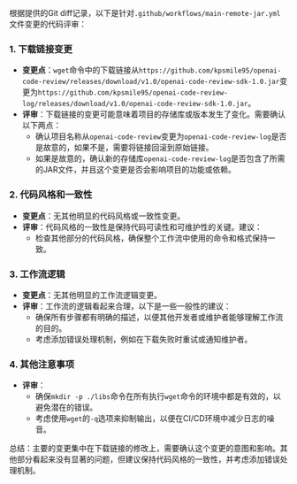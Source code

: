 根据提供的Git diff记录，以下是针对`.github/workflows/main-remote-jar.yml`文件变更的代码评审：

### 1. 下载链接变更
- **变更点**：`wget`命令中的下载链接从`https://github.com/kpsmile95/openai-code-review/releases/download/v1.0/openai-code-review-sdk-1.0.jar`变更为`https://github.com/kpsmile95/openai-code-review-log/releases/download/v1.0/openai-code-review-sdk-1.0.jar`。
- **评审**：下载链接的变更可能意味着项目的存储库或版本发生了变化。需要确认以下两点：
  - 确认项目名称从`openai-code-review`变更为`openai-code-review-log`是否是故意的，如果不是，需要将链接回滚到原始链接。
  - 如果是故意的，确认新的存储库`openai-code-review-log`是否包含了所需的JAR文件，并且这个变更是否会影响项目的功能或依赖。

### 2. 代码风格和一致性
- **变更点**：无其他明显的代码风格或一致性变更。
- **评审**：代码风格的一致性是保持代码可读性和可维护性的关键。建议：
  - 检查其他部分的代码风格，确保整个工作流中使用的命令和格式保持一致。

### 3. 工作流逻辑
- **变更点**：无其他明显的工作流逻辑变更。
- **评审**：工作流的逻辑看起来合理，以下是一些一般性的建议：
  - 确保所有步骤都有明确的描述，以便其他开发者或维护者能够理解工作流的目的。
  - 考虑添加错误处理机制，例如在下载失败时重试或通知维护者。

### 4. 其他注意事项
- **评审**：
  - 确保`mkdir -p ./libs`命令在所有执行`wget`命令的环境中都是有效的，以避免潜在的错误。
  - 考虑使用`wget`的`-q`选项来抑制输出，以便在CI/CD环境中减少日志的噪音。

总结：主要的变更集中在下载链接的修改上，需要确认这个变更的意图和影响。其他部分看起来没有显著的问题，但建议保持代码风格的一致性，并考虑添加错误处理机制。